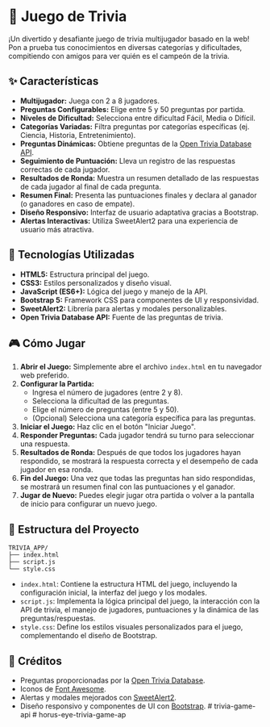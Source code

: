 # 🧠 Juego de Trivia

¡Un divertido y desafiante juego de trivia multijugador basado en la web! Pon a prueba tus conocimientos en diversas categorías y dificultades, compitiendo con amigos para ver quién es el campeón de la trivia.

## ✨ Características

*   **Multijugador:** Juega con 2 a 8 jugadores.
*   **Preguntas Configurables:** Elige entre 5 y 50 preguntas por partida.
*   **Niveles de Dificultad:** Selecciona entre dificultad Fácil, Media o Difícil.
*   **Categorías Variadas:** Filtra preguntas por categorías específicas (ej. Ciencia, Historia, Entretenimiento).
*   **Preguntas Dinámicas:** Obtiene preguntas de la [Open Trivia Database API](https://opentdb.com/).
*   **Seguimiento de Puntuación:** Lleva un registro de las respuestas correctas de cada jugador.
*   **Resultados de Ronda:** Muestra un resumen detallado de las respuestas de cada jugador al final de cada pregunta.
*   **Resumen Final:** Presenta las puntuaciones finales y declara al ganador (o ganadores en caso de empate).
*   **Diseño Responsivo:** Interfaz de usuario adaptativa gracias a Bootstrap.
*   **Alertas Interactivas:** Utiliza SweetAlert2 para una experiencia de usuario más atractiva.

## 🚀 Tecnologías Utilizadas

*   **HTML5:** Estructura principal del juego.
*   **CSS3:** Estilos personalizados y diseño visual.
*   **JavaScript (ES6+):** Lógica del juego y manejo de la API.
*   **Bootstrap 5:** Framework CSS para componentes de UI y responsividad.
*   **SweetAlert2:** Librería para alertas y modales personalizables.
*   **Open Trivia Database API:** Fuente de las preguntas de trivia.

## 🎮 Cómo Jugar

1.  **Abrir el Juego:** Simplemente abre el archivo `index.html` en tu navegador web preferido.
2.  **Configurar la Partida:**
    *   Ingresa el número de jugadores (entre 2 y 8).
    *   Selecciona la dificultad de las preguntas.
    *   Elige el número de preguntas (entre 5 y 50).
    *   (Opcional) Selecciona una categoría específica para las preguntas.
3.  **Iniciar el Juego:** Haz clic en el botón "Iniciar Juego".
4.  **Responder Preguntas:** Cada jugador tendrá su turno para seleccionar una respuesta.
5.  **Resultados de Ronda:** Después de que todos los jugadores hayan respondido, se mostrará la respuesta correcta y el desempeño de cada jugador en esa ronda.
6.  **Fin del Juego:** Una vez que todas las preguntas han sido respondidas, se mostrará un resumen final con las puntuaciones y el ganador.
7.  **Jugar de Nuevo:** Puedes elegir jugar otra partida o volver a la pantalla de inicio para configurar un nuevo juego.

## 📂 Estructura del Proyecto

```
TRIVIA_APP/
├── index.html
├── script.js
└── style.css
```

*   `index.html`: Contiene la estructura HTML del juego, incluyendo la configuración inicial, la interfaz del juego y los modales.
*   `script.js`: Implementa la lógica principal del juego, la interacción con la API de trivia, el manejo de jugadores, puntuaciones y la dinámica de las preguntas/respuestas.
*   `style.css`: Define los estilos visuales personalizados para el juego, complementando el diseño de Bootstrap.

## 🤝 Créditos

*   Preguntas proporcionadas por la [Open Trivia Database](https://opentdb.com/).
*   Iconos de [Font Awesome](https://fontawesome.com/).
*   Alertas y modales mejorados con [SweetAlert2](https://sweetalert2.github.io/).
*   Diseño responsivo y componentes de UI con [Bootstrap](https://getbootstrap.com/).
#   t r i v i a - g a m e - a p i  
 #   h o r u s - e y e - t r i v i a - g a m e - a p  
 
